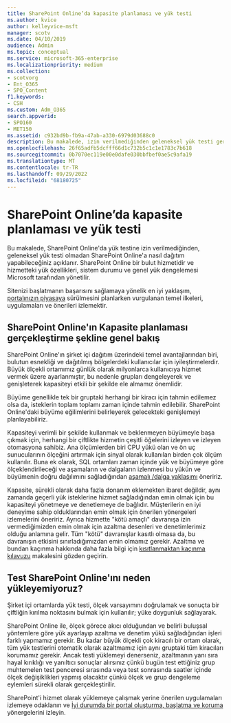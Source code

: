 ```yaml
---
title: SharePoint Online’da kapasite planlaması ve yük testi
ms.author: kvice
author: kelleyvice-msft
manager: scotv
ms.date: 04/10/2019
audience: Admin
ms.topic: conceptual
ms.service: microsoft-365-enterprise
ms.localizationpriority: medium
ms.collection:
- scotvorg
- Ent_O365
- SPO_Content
f1.keywords:
- CSH
ms.custom: Adm_O365
search.appverid:
- SPO160
- MET150
ms.assetid: c932bd9b-fb9a-47ab-a330-6979d03688c0
description: Bu makalede, izin verilmediğinden geleneksel yük testi gerçekleştirmeden SharePoint Online'a nasıl dağıtım yapabileceğiniz açıklanmaktadır.
ms.openlocfilehash: 26f65adfb5dcfff66d1c732b5c1c1e1783c7b618
ms.sourcegitcommit: 0b7070ec119e00e0dafe030bbfbef0ae5c9afa19
ms.translationtype: MT
ms.contentlocale: tr-TR
ms.lasthandoff: 09/29/2022
ms.locfileid: "68180725"
---
```

# <a name="capacity-planning-and-load-testing-sharepoint-online"></a>SharePoint Online’da kapasite planlaması ve yük testi
Bu makalede, SharePoint Online'da yük testine izin verilmediğinden, geleneksel yük testi olmadan SharePoint Online'a nasıl dağıtım yapabileceğiniz açıklanır. SharePoint Online bir bulut hizmetidir ve hizmetteki yük özellikleri, sistem durumu ve genel yük dengelemesi Microsoft tarafından yönetilir.
  
Sitenizi başlatmanın başarısını sağlamaya yönelik en iyi yaklaşım, [portalınızın piyasaya](planportallaunchroll-out.md) sürülmesini planlarken vurgulanan temel ilkeleri, uygulamaları ve önerileri izlemektir.

## <a name="overview-of-how-sharepoint-online-performs-capacity-planning"></a>SharePoint Online'ın Kapasite planlaması gerçekleştirme şekline genel bakış 
SharePoint Online'ın şirket içi dağıtım üzerindeki temel avantajlarından biri, bulutun esnekliği ve dağıtılmış bölgelerdeki kullanıcılar için iyileştirmelerdir. Büyük ölçekli ortamımız günlük olarak milyonlarca kullanıcıya hizmet vermek üzere ayarlanmıştır, bu nedenle grupları dengeleyerek ve genişleterek kapasiteyi etkili bir şekilde ele almamız önemlidir.
  
Büyüme genellikle tek bir gruptaki herhangi bir kiracı için tahmin edilemez olsa da, isteklerin toplam toplamı zaman içinde tahmin edilebilir. SharePoint Online'daki büyüme eğilimlerini belirleyerek gelecekteki genişlemeyi planlayabiliriz.
  
Kapasiteyi verimli bir şekilde kullanmak ve beklenmeyen büyümeyle başa çıkmak için, herhangi bir çiftlikte hizmetin çeşitli öğelerini izleyen ve izleyen otomasyona sahibiz. Ana ölçümlerden biri CPU yükü olan ve ön uç sunucularının ölçeğini artırmak için sinyal olarak kullanılan birden çok ölçüm kullanılır. Buna ek olarak, SQL ortamları zaman içinde yük ve büyümeye göre ölçeklendirileceği ve aşamaların ve dalgaların izlenmesi bu yükün ve büyümenin doğru dağılımını sağladığından [aşamalı /dalga yaklaşımı](planportallaunchroll-out.md) öneririz. 

Kapasite, sürekli olarak daha fazla donanım eklemekten ibaret değildir, aynı zamanda geçerli yük isteklerine hizmet sağladığından emin olmak için bu kapasiteyi yönetmeye ve denetlemeye de bağlıdır. Müşterilerin en iyi deneyime sahip olduklarından emin olmak için önerilen yönergeleri izlemelerini öneririz. Ayrıca hizmette "kötü amaçlı" davranışa izin vermediğimizden emin olmak için azaltma desenleri ve denetimlerimiz olduğu anlamına gelir. Tüm "kötü" davranışlar kasıtlı olmasa da, bu davranışın etkisini sınırladığımızdan emin olmamız gerekir. Azaltma ve bundan kaçınma hakkında daha fazla bilgi için [kısıtlanmaktan kaçınma kılavuzu](/sharepoint/dev/general-development/how-to-avoid-getting-throttled-or-blocked-in-sharepoint-online) makalesini gözden geçirin.

## <a name="why-you-cannot-load-test-sharepoint-online"></a>Test SharePoint Online'ını neden yükleyemiyoruz?
Şirket içi ortamlarda yük testi, ölçek varsayımını doğrulamak ve sonuçta bir çiftliğin kırılma noktasını bulmak için kullanılır; yüke doygunluk sağlayarak. 

SharePoint Online ile, ölçek görece akıcı olduğundan ve belirli buluşsal yöntemlere göre yük ayarlayıp azaltma ve denetim yükü sağladığından işleri farklı yapmamız gerekir. Bu kadar büyük ölçekli çok kiracılı bir ortam olarak, tüm yük testlerini otomatik olarak azaltmamız için aynı gruptaki tüm kiracıları korumamız gerekir. Ancak testi yüklemeyi denerseniz, azaltmanın yanı sıra hayal kırıklığı ve yanıltıcı sonuçlar alırsınız çünkü bugün test ettiğiniz grup muhtemelen test penceresi sırasında veya test sonrasında saatler içinde ölçek değişiklikleri yapmış olacaktır çünkü ölçek ve grup dengeleme eylemleri sürekli olarak gerçekleştirilir.

SharePoint'i hizmet olarak yüklemeye çalışmak yerine önerilen uygulamaları izlemeye odaklanın ve [İyi durumda bir portal oluşturma, başlatma ve koruma](/sharepoint/portal-health) yönergelerini izleyin.